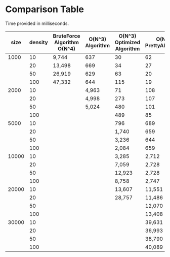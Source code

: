 # Comparison Table
Time provided in milliseconds.

| size  	| density 	| BruteForce Algorithm O(N^4) 	| O(N^3) Algorithm 	| O(N^3) Optimized Algorithm 	| O(N^2) PrettyAlgorithm 	|
|-------	|---------	|-----------------------------	|------------------	|----------------------------	|------------------------	|
| 1000  	| 10      	| 9,744                       	| 637              	| 30                         	| 62                     	|
|       	| 20      	| 13,498                      	| 669              	| 34                         	| 27                     	|
|       	| 50      	| 26,919                      	| 629              	| 63                         	| 20                     	|
|       	| 100     	| 47,332                      	| 644              	| 115                        	| 19                     	|
| 2000  	| 10      	|                             	| 4,963            	| 71                         	| 108                    	|
|       	| 20      	|                             	| 4,998            	| 273                        	| 107                    	|
|       	| 50      	|                             	| 5,024            	| 480                        	| 101                    	|
|       	| 100     	|                             	|                  	| 489                        	| 85                     	|
| 5000  	| 10      	|                             	|                  	| 796                        	| 689                    	|
|       	| 20      	|                             	|                  	| 1,740                      	| 659                    	|
|       	| 50      	|                             	|                  	| 3,236                      	| 644                    	|
|       	| 100     	|                             	|                  	| 2,084                      	| 659                    	|
| 10000 	| 10      	|                             	|                  	| 3,285                      	| 2,712                  	|
|       	| 20      	|                             	|                  	| 7,059                      	| 2,728                  	|
|       	| 50      	|                             	|                  	| 12,923                     	| 2,728                  	|
|       	| 100     	|                             	|                  	| 8,758                      	| 2,747                  	|
| 20000 	| 10      	|                             	|                  	| 13,607                     	| 11,551                 	|
|       	| 20      	|                             	|                  	| 28,757                     	| 11,486                 	|
|       	| 50      	|                             	|                  	|                            	| 12,070                 	|
|       	| 100     	|                             	|                  	|                            	| 13,408                 	|
| 30000 	| 10      	|                             	|                  	|                            	| 39,631                 	|
|       	| 20      	|                             	|                  	|                            	| 36,993                 	|
|       	| 50      	|                             	|                  	|                            	| 38,790                 	|
|       	| 100     	|                             	|                  	|                            	| 40,089                 	|